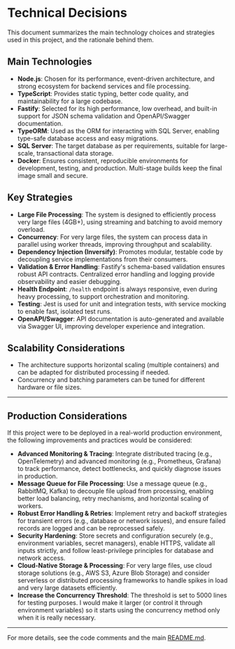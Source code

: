 # Technical Decisions

This document summarizes the main technology choices and strategies used in this project, and the rationale behind them.

## Main Technologies

- **Node.js**: Chosen for its performance, event-driven architecture, and strong ecosystem for backend services and file processing.
- **TypeScript**: Provides static typing, better code quality, and maintainability for a large codebase.
- **Fastify**: Selected for its high performance, low overhead, and built-in support for JSON schema validation and OpenAPI/Swagger documentation.
- **TypeORM**: Used as the ORM for interacting with SQL Server, enabling type-safe database access and easy migrations.
- **SQL Server**: The target database as per requirements, suitable for large-scale, transactional data storage.
- **Docker**: Ensures consistent, reproducible environments for development, testing, and production. Multi-stage builds keep the final image small and secure.

## Key Strategies

- **Large File Processing**: The system is designed to efficiently process very large files (4GB+), using streaming and batching to avoid memory overload.
- **Concurrency**: For very large files, the system can process data in parallel using worker threads, improving throughput and scalability.
- **Dependency Injection (Inversify)**: Promotes modular, testable code by decoupling service implementations from their consumers.
- **Validation & Error Handling**: Fastify's schema-based validation ensures robust API contracts. Centralized error handling and logging provide observability and easier debugging.
- **Health Endpoint**: `/health` endpoint is always responsive, even during heavy processing, to support orchestration and monitoring.
- **Testing**: Jest is used for unit and integration tests, with service mocking to enable fast, isolated test runs.
- **OpenAPI/Swagger**: API documentation is auto-generated and available via Swagger UI, improving developer experience and integration.

## Scalability Considerations

- The architecture supports horizontal scaling (multiple containers) and can be adapted for distributed processing if needed.
- Concurrency and batching parameters can be tuned for different hardware or file sizes.

---

## Production Considerations

If this project were to be deployed in a real-world production environment, the following improvements and practices would be considered:

- **Advanced Monitoring & Tracing**: Integrate distributed tracing (e.g., OpenTelemetry) and advanced monitoring (e.g., Prometheus, Grafana) to track performance, detect bottlenecks, and quickly diagnose issues in production.
- **Message Queue for File Processing**: Use a message queue (e.g., RabbitMQ, Kafka) to decouple file upload from processing, enabling better load balancing, retry mechanisms, and horizontal scaling of workers.
- **Robust Error Handling & Retries**: Implement retry and backoff strategies for transient errors (e.g., database or network issues), and ensure failed records are logged and can be reprocessed safely.
- **Security Hardening**: Store secrets and configuration securely (e.g., environment variables, secret managers), enable HTTPS, validate all inputs strictly, and follow least-privilege principles for database and network access.
- **Cloud-Native Storage & Processing**: For very large files, use cloud storage solutions (e.g., AWS S3, Azure Blob Storage) and consider serverless or distributed processing frameworks to handle spikes in load and very large datasets efficiently.
- **Increase the Concurrency Threshold**: The threshold is set to 5000 lines for testing purposes. I would make it larger (or control it through environment variables) so it starts using the concurrency method only when it is really necessary.

---

For more details, see the code comments and the main [README.md](./README.md). 